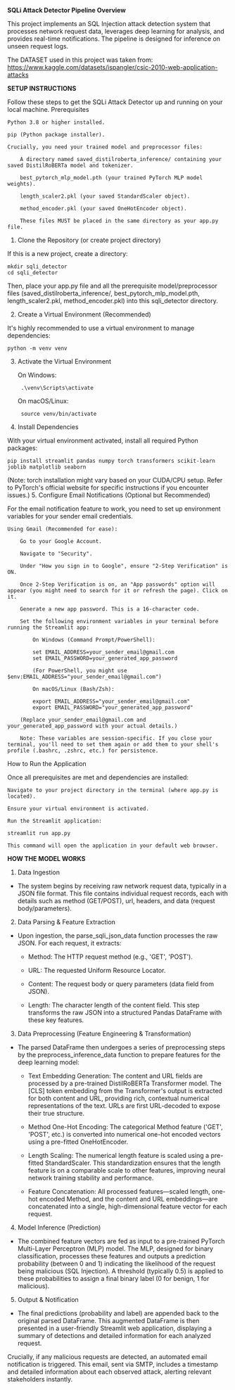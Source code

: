 **SQLi Attack Detector Pipeline Overview**

This project implements an SQL Injection attack detection system that processes network request data, leverages deep learning for analysis, and provides real-time notifications. The pipeline is designed for inference on unseen request logs.

The DATASET used in this project was taken from: https://www.kaggle.com/datasets/ispangler/csic-2010-web-application-attacks

**SETUP INSTRUCTIONS**

Follow these steps to get the SQLi Attack Detector up and running on your local machine.
Prerequisites

    Python 3.8 or higher installed.

    pip (Python package installer).

    Crucially, you need your trained model and preprocessor files:

        A directory named saved_distilroberta_inference/ containing your saved DistilRoBERTa model and tokenizer.

        best_pytorch_mlp_model.pth (your trained PyTorch MLP model weights).

        length_scaler2.pkl (your saved StandardScaler object).

        method_encoder.pkl (your saved OneHotEncoder object).

        These files MUST be placed in the same directory as your app.py file.

1. Clone the Repository (or create project directory)

If this is a new project, create a directory:

    mkdir sqli_detector
    cd sqli_detector

Then, place your app.py file and all the prerequisite model/preprocessor files (saved_distilroberta_inference/, best_pytorch_mlp_model.pth, length_scaler2.pkl, method_encoder.pkl) into this sqli_detector directory.

2. Create a Virtual Environment (Recommended)

It's highly recommended to use a virtual environment to manage dependencies:

    python -m venv venv

3. Activate the Virtual Environment

    On Windows:

        .\venv\Scripts\activate

    On macOS/Linux:

        source venv/bin/activate

4. Install Dependencies

With your virtual environment activated, install all required Python packages:

    pip install streamlit pandas numpy torch transformers scikit-learn joblib matplotlib seaborn

(Note: torch installation might vary based on your CUDA/CPU setup. Refer to PyTorch's official website for specific instructions if you encounter issues.)
5. Configure Email Notifications (Optional but Recommended)

For the email notification feature to work, you need to set up environment variables for your sender email credentials.

    Using Gmail (Recommended for ease):

        Go to your Google Account.

        Navigate to "Security".

        Under "How you sign in to Google", ensure "2-Step Verification" is ON.

        Once 2-Step Verification is on, an "App passwords" option will appear (you might need to search for it or refresh the page). Click on it.

        Generate a new app password. This is a 16-character code.

        Set the following environment variables in your terminal before running the Streamlit app:

            On Windows (Command Prompt/PowerShell):

            set EMAIL_ADDRESS=your_sender_email@gmail.com
            set EMAIL_PASSWORD=your_generated_app_password

            (For PowerShell, you might use $env:EMAIL_ADDRESS="your_sender_email@gmail.com")

            On macOS/Linux (Bash/Zsh):

            export EMAIL_ADDRESS="your_sender_email@gmail.com"
            export EMAIL_PASSWORD="your_generated_app_password"

        (Replace your_sender_email@gmail.com and your_generated_app_password with your actual details.)

        Note: These variables are session-specific. If you close your terminal, you'll need to set them again or add them to your shell's profile (.bashrc, .zshrc, etc.) for persistence.

How to Run the Application

Once all prerequisites are met and dependencies are installed:

    Navigate to your project directory in the terminal (where app.py is located).

    Ensure your virtual environment is activated.

    Run the Streamlit application:

    streamlit run app.py

    This command will open the application in your default web browser.

**HOW THE MODEL WORKS** 
1. Data Ingestion
- The system begins by receiving raw network request data, typically in a JSON file format. This file contains individual request records, each with details such as method (GET/POST), url, headers, and data (request body/parameters).

2. Data Parsing & Feature Extraction
- Upon ingestion, the parse_sqli_json_data function processes the raw JSON. For each request, it extracts:

    - Method: The HTTP request method (e.g., 'GET', 'POST').

    - URL: The requested Uniform Resource Locator.

    - Content: The request body or query parameters (data field from JSON).

    - Length: The character length of the content field.
    This step transforms the raw JSON into a structured Pandas DataFrame with these key features.

3. Data Preprocessing (Feature Engineering & Transformation)
- The parsed DataFrame then undergoes a series of preprocessing steps by the preprocess_inference_data function to prepare features for the deep learning model:

    - Text Embedding Generation: The content and URL fields are processed by a pre-trained DistilRoBERTa Transformer model. The [CLS] token embedding from the Transformer's output is extracted for both content and URL, providing rich, contextual numerical representations of the text. URLs are first URL-decoded to expose their true structure.

    - Method One-Hot Encoding: The categorical Method feature ('GET', 'POST', etc.) is converted into numerical one-hot encoded vectors using a pre-fitted OneHotEncoder.

    - Length Scaling: The numerical length feature is scaled using a pre-fitted StandardScaler. This standardization ensures that the length feature is on a comparable scale to other features, improving neural network training stability and performance.

    - Feature Concatenation: All processed features—scaled length, one-hot encoded Method, and the content and URL embeddings—are concatenated into a single, high-dimensional feature vector for each request.

4. Model Inference (Prediction)
- The combined feature vectors are fed as input to a pre-trained PyTorch Multi-Layer Perceptron (MLP) model. The MLP, designed for binary classification, processes these features and outputs a prediction probability (between 0 and 1) indicating the likelihood of the request being malicious (SQL Injection). A threshold (typically 0.5) is applied to these probabilities to assign a final binary label (0 for benign, 1 for malicious).

5. Output & Notification
- The final predictions (probability and label) are appended back to the original parsed DataFrame. This augmented DataFrame is then presented in a user-friendly Streamlit web application, displaying a summary of detections and detailed information for each analyzed request.

Crucially, if any malicious requests are detected, an automated email notification is triggered. This email, sent via SMTP, includes a timestamp and detailed information about each observed attack, alerting relevant stakeholders instantly.
